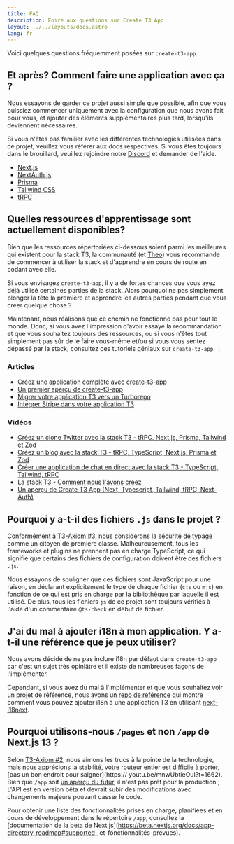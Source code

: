 ```yaml
---
title: FAQ
description: Foire aux questions sur Create T3 App
layout: ../../layouts/docs.astro
lang: fr
---
```


Voici quelques questions fréquemment posées sur `create-t3-app`.

## Et après? Comment faire une application avec ça ?

Nous essayons de garder ce projet aussi simple que possible, afin que vous puissiez commencer uniquement avec la configuration que nous avons fait pour vous, et ajouter des éléments supplémentaires plus tard, lorsqu'ils deviennent nécessaires.

Si vous n'êtes pas familier avec les différentes technologies utilisées dans ce projet, veuillez vous référer aux docs respectives. Si vous êtes toujours dans le brouillard, veuillez rejoindre notre [Discord](https://t3.gg/discord) et demander de l'aide.

- [Next.js](https://nextjs.org/)
- [NextAuth.js](https://next-auth.js.org)
- [Prisma](https://prisma.io)
- [Tailwind CSS](https://tailwindcss.com)
- [tRPC](https://trpc.io)

## Quelles ressources d'apprentissage sont actuellement disponibles?

Bien que les ressources répertoriées ci-dessous soient parmi les meilleures qui existent pour la stack T3, la communauté (et [Theo](https://youtu.be/rzwaaWH0ksk?t=1436)) vous recommande de commencer à utiliser la stack et d'apprendre en cours de route en codant avec elle.

Si vous envisagez `create-t3-app`, il y a de fortes chances que vous ayez déjà utilisé certaines parties de la stack. Alors pourquoi ne pas simplement plonger la tête la première et apprendre les autres parties pendant que vous créer quelque chose ?

Maintenant, nous réalisons que ce chemin ne fonctionne pas pour tout le monde. Donc, si vous avez l'impression d'avoir essayé la recommandation et que vous souhaitez toujours des ressources, ou si vous n'êtes tout simplement pas sûr de le faire vous-même et/ou si vous vous sentez dépassé par la stack, consultez ces tutoriels géniaux sur `create-t3-app ` :

### Articles

- [Créez une application complète avec create-t3-app](https://www.nexxel.dev/blog/ct3a-guestbook)
- [Un premier aperçu de create-t3-app](https://dev.to/ajcwebdev/a-first-look-at-create-t3-app-1i8f)
- [Migrer votre application T3 vers un Turborepo](https://www.jumr.dev/blog/t3-turbo)
- [Intégrer Stripe dans votre application T3](https://blog.nickramkissoon.com/posts/integrate-stripe-t3)

### Vidéos

- [Créez un clone Twitter avec la stack T3 - tRPC, Next.js, Prisma, Tailwind et Zod](https://www.youtube.com/watch?v=nzJsYJPCc80)
- [Créez un blog avec la stack T3 - tRPC, TypeScript, Next.js, Prisma et Zod](https://www.youtube.com/watch?v=syEWlxVFUrY)
- [Créer une application de chat en direct avec la stack T3 - TypeScript, Tailwind, tRPC](https://www.youtube.com/watch?v=dXRRY37MPuk)
- [La stack T3 - Comment nous l'avons créez](https://www.youtube.com/watch?v=H-FXwnEjSsI)
- [Un aperçu de Create T3 App (Next, Typescript, Tailwind, tRPC, Next-Auth)](https://www.youtube.com/watch?v=VJH8dsPtbeU)

## Pourquoi y a-t-il des fichiers `.js` dans le projet ?

Conformément à [T3-Axiom #3](/en/introduction#typesafety-isnt-optional), nous considérons la sécurité de typage comme un citoyen de première classe. Malheureusement, tous les frameworks et plugins ne prennent pas en charge TypeScript, ce qui signifie que certains des fichiers de configuration doivent être des fichiers `.js`.

Nous essayons de souligner que ces fichiers sont JavaScript pour une raison, en déclarant explicitement le type de chaque fichier (`cjs` ou `mjs`) en fonction de ce qui est pris en charge par la bibliothèque par laquelle il est utilisé. De plus, tous les fichiers `js` de ce projet sont toujours vérifiés à l'aide d'un commentaire `@ts-check` en début de fichier.

## J'ai du mal à ajouter i18n à mon application. Y a-t-il une référence que je peux utiliser?

Nous avons décidé de ne pas inclure i18n par défaut dans `create-t3-app` car c'est un sujet très opiniâtre et il existe de nombreuses façons de l'implémenter.

Cependant, si vous avez du mal à l'implémenter et que vous souhaitez voir un projet de référence, nous avons un [repo de référence](https://github.com/juliusmarminge/t3-i18n) qui montre comment vous pouvez ajouter i18n à une application T3 en utilisant [next-i18next](https://github.com/i18next/next-i18next).

## Pourquoi utilisons-nous `/pages` et non `/app` de Next.js 13 ?

Selon [T3-Axiom #2](/en/introduction#bleed-responsibly), nous aimons les trucs à la pointe de la technologie, mais nous apprécions la stabilité, votre routeur entier est difficile à porter, [pas un bon endroit pour saigner](https:// youtu.be/mnwUbtieOuI?t=1662). Bien que `/app` soit [un aperçu du futur](https://youtu.be/rnsC-12PVlM?t=818), il n'est pas prêt pour la production ; L'API est en version bêta et devrait subir des modifications avec changements majeurs pouvant casser le code.

Pour obtenir une liste des fonctionnalités prises en charge, planifiées et en cours de développement dans le répertoire `/app`, consultez la [documentation de la beta de Next.js](https://beta.nextjs.org/docs/app-directory-roadmap#supported- et-fonctionnalités-prévues).
